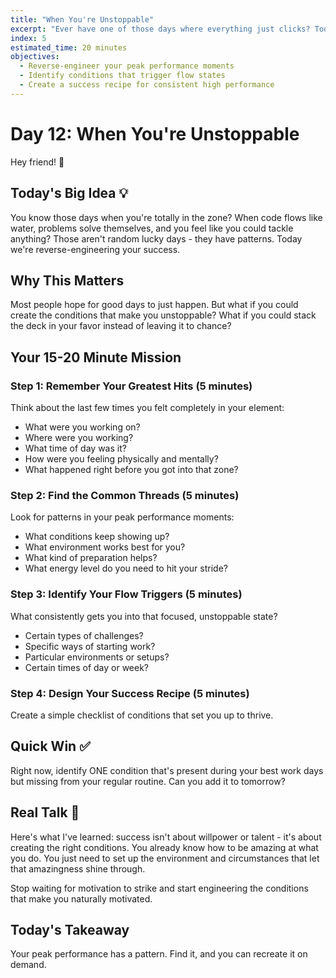 ```yaml
---
title: "When You're Unstoppable"
excerpt: "Ever have one of those days where everything just clicks? Today we figure out what makes those magic moments happen so we can create more of them."
index: 5
estimated_time: 20 minutes
objectives:
  - Reverse-engineer your peak performance moments
  - Identify conditions that trigger flow states
  - Create a success recipe for consistent high performance
---
```


# Day 12: When You're Unstoppable

Hey friend! 👋

## Today's Big Idea 💡

You know those days when you're totally in the zone? When code flows like water, problems solve themselves, and you feel like you could tackle anything? Those aren't random lucky days - they have patterns. Today we're reverse-engineering your success.

## Why This Matters

Most people hope for good days to just happen. But what if you could create the conditions that make you unstoppable? What if you could stack the deck in your favor instead of leaving it to chance?

## Your 15-20 Minute Mission

### Step 1: Remember Your Greatest Hits (5 minutes)
Think about the last few times you felt completely in your element:
- What were you working on?
- Where were you working?
- What time of day was it?
- How were you feeling physically and mentally?
- What happened right before you got into that zone?

### Step 2: Find the Common Threads (5 minutes)
Look for patterns in your peak performance moments:
- What conditions keep showing up?
- What environment works best for you?
- What kind of preparation helps?
- What energy level do you need to hit your stride?

### Step 3: Identify Your Flow Triggers (5 minutes)
What consistently gets you into that focused, unstoppable state?
- Certain types of challenges?
- Specific ways of starting work?
- Particular environments or setups?
- Certain times of day or week?

### Step 4: Design Your Success Recipe (5 minutes)
Create a simple checklist of conditions that set you up to thrive.

## Quick Win ✅

Right now, identify ONE condition that's present during your best work days but missing from your regular routine. Can you add it to tomorrow?

## Real Talk 💬

Here's what I've learned: success isn't about willpower or talent - it's about creating the right conditions. You already know how to be amazing at what you do. You just need to set up the environment and circumstances that let that amazingness shine through.

Stop waiting for motivation to strike and start engineering the conditions that make you naturally motivated.

## Today's Takeaway

Your peak performance has a pattern. Find it, and you can recreate it on demand.
